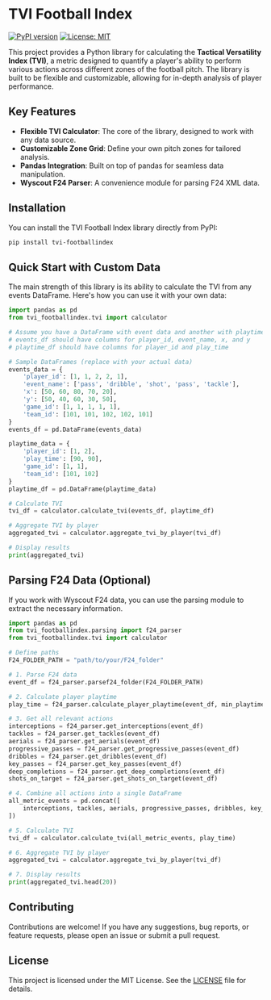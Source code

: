 # TVI Football Index

[![PyPI version](https://badge.fury.io/py/tvi-footballindex.svg)](https://badge.fury.io/py/tvi-footballindex)
[![License: MIT](https://img.shields.io/badge/License-MIT-yellow.svg)](https://opensource.org/licenses/MIT)

This project provides a Python library for calculating the **Tactical Versatility Index (TVI)**, a metric designed to quantify a player's ability to perform various actions across different zones of the football pitch. The library is built to be flexible and customizable, allowing for in-depth analysis of player performance.

## Key Features

- **Flexible TVI Calculator**: The core of the library, designed to work with any data source.
- **Customizable Zone Grid**: Define your own pitch zones for tailored analysis.
- **Pandas Integration**: Built on top of pandas for seamless data manipulation.
- **Wyscout F24 Parser**: A convenience module for parsing F24 XML data.

## Installation

You can install the TVI Football Index library directly from PyPI:

```bash
pip install tvi-footballindex
```

## Quick Start with Custom Data

The main strength of this library is its ability to calculate the TVI from any events DataFrame. Here's how you can use it with your own data:

```python
import pandas as pd
from tvi_footballindex.tvi import calculator

# Assume you have a DataFrame with event data and another with playtime data
# events_df should have columns for player_id, event_name, x, and y
# playtime_df should have columns for player_id and play_time

# Sample DataFrames (replace with your actual data)
events_data = {
    'player_id': [1, 1, 2, 2, 1],
    'event_name': ['pass', 'dribble', 'shot', 'pass', 'tackle'],
    'x': [50, 60, 80, 70, 20],
    'y': [50, 40, 60, 30, 50],
    'game_id': [1, 1, 1, 1, 1],
    'team_id': [101, 101, 102, 102, 101]
}
events_df = pd.DataFrame(events_data)

playtime_data = {
    'player_id': [1, 2],
    'play_time': [90, 90],
    'game_id': [1, 1],
    'team_id': [101, 102]
}
playtime_df = pd.DataFrame(playtime_data)

# Calculate TVI
tvi_df = calculator.calculate_tvi(events_df, playtime_df)

# Aggregate TVI by player
aggregated_tvi = calculator.aggregate_tvi_by_player(tvi_df)

# Display results
print(aggregated_tvi)
```

## Parsing F24 Data (Optional)

If you work with Wyscout F24 data, you can use the parsing module to extract the necessary information.

```python
import pandas as pd
from tvi_footballindex.parsing import f24_parser
from tvi_footballindex.tvi import calculator

# Define paths
F24_FOLDER_PATH = "path/to/your/F24_folder"

# 1. Parse F24 data
event_df = f24_parser.parsef24_folder(F24_FOLDER_PATH)

# 2. Calculate player playtime
play_time = f24_parser.calculate_player_playtime(event_df, min_playtime=30)

# 3. Get all relevant actions
interceptions = f24_parser.get_interceptions(event_df)
tackles = f24_parser.get_tackles(event_df)
aerials = f24_parser.get_aerials(event_df)
progressive_passes = f24_parser.get_progressive_passes(event_df)
dribbles = f24_parser.get_dribbles(event_df)
key_passes = f24_parser.get_key_passes(event_df)
deep_completions = f24_parser.get_deep_completions(event_df)
shots_on_target = f24_parser.get_shots_on_target(event_df)

# 4. Combine all actions into a single DataFrame
all_metric_events = pd.concat([
    interceptions, tackles, aerials, progressive_passes, dribbles, key_passes, deep_completions, shots_on_target
])

# 5. Calculate TVI
tvi_df = calculator.calculate_tvi(all_metric_events, play_time)

# 6. Aggregate TVI by player
aggregated_tvi = calculator.aggregate_tvi_by_player(tvi_df)

# 7. Display results
print(aggregated_tvi.head(20))
```

## Contributing

Contributions are welcome! If you have any suggestions, bug reports, or feature requests, please open an issue or submit a pull request.

## License

This project is licensed under the MIT License. See the [LICENSE](LICENSE) file for details.